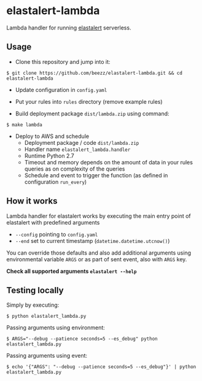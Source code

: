 # elastalert-lambda

Lambda handler for running [elastalert](https://github.com/Yelp/elastalert) serverless.


## Usage

* Clone this repository and jump into it:

```
$ git clone https://github.com/beezz/elastalert-lambda.git && cd elastalert-lambda
```

* Update configuration in `config.yaml`

* Put your rules into `rules` directory (remove example rules)

* Build deployment package `dist/lambda.zip` using command:

```
$ make lambda
```

* Deploy to AWS and schedule
  * Deployment package / code `dist/lambda.zip`
  * Handler name `elastalert_lambda.handler`
  * Runtime Python 2.7
  * Timeout and memory depends on the amount of data in your rules queries as on complexity of the queries
  * Schedule and event to trigger the function (as defined in configuration `run_every`)


## How it works

Lambda handler for elastalert works by executing the main entry point of
elastalert with predefined arguments

* `--config` pointing to `config.yaml`
* `--end` set to current timestamp (`datetime.datetime.utcnow()`)

You can override those defaults and also add additional arguments using
environmental variable `ARGS` or as part of sent event, also with `ARGS` key.

**Check all supported arguments `elastalert --help`**


## Testing locally

Simply by executing:

```
$ python elastalert_lambda.py
```

Passing arguments using environment:

```
$ ARGS="--debug --patience seconds=5 --es_debug" python elastalert_lambda.py
```

Passing arguments using event:

```
$ echo '{"ARGS": "--debug --patience seconds=5 --es_debug"}' | python elastalert_lambda.py
```
